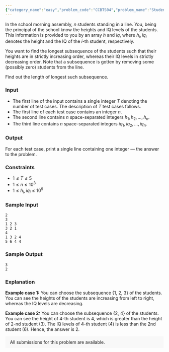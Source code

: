 ```yaml
---
{"category_name":"easy","problem_code":"CCBTS04","problem_name":"Students, heights and their IQs","problemComponents":{"constraints":"","constraintsState":false,"subtasks":"","subtasksState":false,"inputFormat":"","inputFormatState":false,"outputFormat":"","outputFormatState":false,"sampleTestCases":{}},"video_editorial_url":"","languages_supported":{"0":"CPP14","1":"C","2":"JAVA","3":"PYTH 3.6","4":"CPP17","5":"PYTH","6":"PYP3","7":"CS2","8":"ADA","9":"PYPY","10":"TEXT","11":"PAS fpc","12":"NODEJS","13":"RUBY","14":"PHP","15":"GO","16":"HASK","17":"TCL","18":"PERL","19":"SCALA","20":"LUA","21":"kotlin","22":"BASH","23":"JS","24":"LISP sbcl","25":"rust","26":"PAS gpc","27":"BF","28":"CLOJ","29":"R","30":"D","31":"CAML","32":"FORT","33":"ASM","34":"swift","35":"FS","36":"WSPC","37":"LISP clisp","38":"SQL","39":"SCM guile","40":"PERL6","41":"ERL","42":"CLPS","43":"ICK","44":"NICE","45":"PRLG","46":"ICON","47":"COB","48":"SCM chicken","49":"PIKE","50":"SCM qobi","51":"ST","52":"SQLQ","53":"NEM"},"max_timelimit":1,"source_sizelimit":50000,"problem_author":"admin3","problem_tester":"","date_added":"23-05-2018","tags":{"0":"admin3"},"problem_difficulty_level":"Unavailable","best_tag":"","editorial_url":"","time":{"view_start_date":1104528600,"submit_start_date":1104528600,"visible_start_date":1104528600,"end_date":1735669800},"is_direct_submittable":false,"problemDiscussURL":"https://discuss.codechef.com/search?q=CCBTS04","is_proctored":false,"visitedContests":{},"layout":"problem"}
---
```

In the school morning assembly, $n$ students standing in a line. You, being the principal of the school know the heights and IQ levels of the students. This information is provided to you by an array $h$ and $iq$, where $h_i, iq_i$ denotes the height and the IQ of the $i$-th student, respectively. 

You want to find the longest subsequence of the students such that their heights are in strictly increasing order, whereas their IQ levels in strictly decreasing order. Note that a subsequence is gotten by removing some (possibly zero) students from the line.

Find out the length of longest such subsequence.

### Input
- The first line of the input contains a single integer $T$ denoting the number of test cases. The description of $T$ test cases follows.
- The first line of each test case contains an integer $n$. 
- The second line contains $n$ space-separated integers $h_1, h_2, \dots, h_n$.
- The third line contains $n$ space-separated integers $iq_1, iq_2, \dots, iq_n$.

### Output
For each test case, print a single line containing one integer — the answer to the problem.

### Constraints 
- $1 \le T \le 5$
- $1 \le n \le 10^3$
- $1 \le h_i, iq_i \le 10^9$

### Sample Input
```
2
3
1 2 3
3 2 1
4
1 3 2 4
5 6 4 4
```

### Sample Output
```
3
2
```

### Explanation
**Example case 1:** You can choose the subsequence {1, 2, 3} of the students. You can see the heights of the students are increasing from left to right, whereas the IQ levels are decreasing.

**Example case 2:** You can choose the subsequence {2, 4} of the students. You can see the height of 4-th student is 4, which is greater than the height of 2-nd student (3). The IQ levels of 4-th student (4) is less than the 2nd student (6). Hence, the answer is 2.
<aside style='background: #f8f8f8;padding: 10px 15px;'><div>All submissions for this problem are available.</div></aside>
